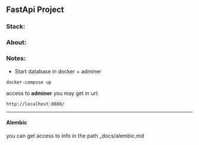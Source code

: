 ## FastApi Project

### Stack:

### About:

### Notes:

+ Start database in docker + adminer
```angular2html
docker-compose up 
```
access to **adminer** you may get in url:
```angular2html
http://localhost:8080/
```
---

#### Alembic

you can get access to info in the path
_docs/alembic.md